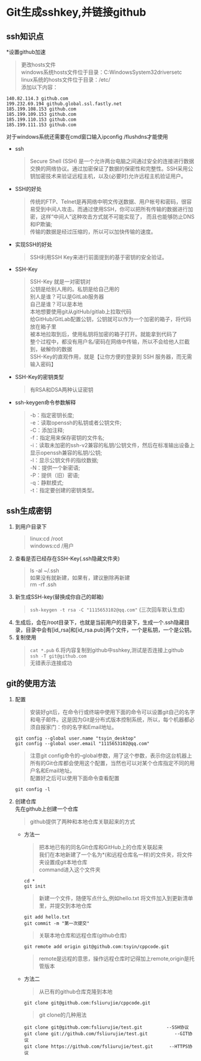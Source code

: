 # Git生成sshkey,并链接github  
## ssh知识点  
*设置github加速      
  >更改hosts文件   
  windows系统hosts文件位于目录：C:WindowsSystem32driversetc   
  linux系统的hosts文件位于目录：/etc/   
  添加以下内容：   
  ```
  140.82.114.3 github.com
  199.232.69.194 github.global.ssl.fastly.net
  185.199.108.153 github.com
  185.199.109.153 github.com
  185.199.110.153 github.com
  185.199.111.153 github.com
  ```
  对于windows系统还需要在cmd窗口输入ipconfig /flushdns才能使用
* ssh  
  >Secure Shell (SSH) 是一个允许两台电脑之间通过安全的连接进行数据交换的网络协议。通过加密保证了数据的保密性和完整性。SSH采用公钥加密技术来验证远程主机，以及(必要时)允许远程主机验证用户。  
  
* SSH的好处  
  >传统的FTP、Telnet是再网络中明文传送数据、用户帐号和密码，很容易受到中间人攻击。而通过使用SSH，你可以把所有传输的数据进行加密，这样“中间人”这种攻击方式就不可能实现了， 而且也能够防止DNS和IP欺骗;  
  传输的数据是经过压缩的，所以可以加快传输的速度。  
* 实现SSH的好处  
  >SSH利用SSH Key来进行前面提到的基于密钥的安全验证。  
* SSH-Key  
  >SSH-Key 就是一对密钥对  
  公钥是给别人用的。私钥是给自己用的  
  别人是谁？可以是GitLab服务器  
  自己是谁？可以是本地  
  本地想要使用git从gitHub/gitlab上拉取代码  
  给GitHub/GitLab配置公钥，公钥就可以作为一个加密的箱子，将代码放在箱子里  
  被本地拉取到后，使用私钥将加密的箱子打开。就能拿到代码了  
  整个过程中，都没有用户名/密码在网络中传输，所以不会给他人拦截到，破解你的数据  
  SSH-Key的直观作用，就是【让你方便的登录到 SSH 服务器，而无需输入密码】  
* SSH-Key的密钥类型  
  >有RSA和DSA两种认证密钥
* ssh-keygen命令参数解释  
  >-b：指定密钥长度;  
-e：读取openssh的私钥或者公钥文件;  
-C：添加注释;  
-f：指定用来保存密钥的文件名;  
-i：读取未加密的ssh-v2兼容的私钥/公钥文件，然后在标准输出设备上显示openssh兼容的私钥/公钥;  
-l：显示公钥文件的指纹数据;  
-N：提供一个新密语;  
-P：提供（旧）密语;  
-q：静默模式;   
-t：指定要创建的密钥类型。  
## ssh生成密钥  
1. 到用户目录下  
    >linux:cd /root  
    windows:cd /用户  
2. 查看是否已经存在SSH-Key(.ssh隐藏文件夹)  
    >ls -al ~/.ssh  
    如果没有就新建，如果有，建议删除再新建   
    rm -rf .ssh  
3. 新生成SSH-key(替换成你自己的邮箱)
    >```ssh-keygen -t rsa -C "1115653102@qq.com"```  (三次回车默认生成)
4. 生成后，会在/root目录下，也就是当前用户的目录下，生成一个.ssh隐藏目录，目录中会有[id_rsa]和[id_rsa.pub]两个文件，一个是私钥，一个是公钥。
5. 复制使用  
    >```cat *.pub```
6.将内容复制到github中sshkey,测试是否连接上github  
    >```ssh -T git@github.com```  
    无错表示连接成功
## git的使用方法
1. 配置   
    >安装好git后，在命令行或终端中使用下面的命令可以设置git自己的名字和电子邮件。这是因为Git是分布式版本控制系统，所以，每个机器都必须自报家门：你的名字和Email地址。  
    ```
    git config --global user.name "tsyin_desktop"  
    git config --global user.email "1115653102@qq.com"
    ```
    >注意git config命令的–global参数，用了这个参数，表示你这台机器上所有的Git仓库都会使用这个配置，当然也可以对某个仓库指定不同的用户名和Email地址。  
    配置好之后可以使用下面命令查看配置  
    ```
    git config -l
    ```
    
  
2. 创建仓库  
    先在github上创建一个仓库
    >github提供了两种和本地仓库关联起来的方式  
    * 方法一  
      >把本地已有的同名Git仓库和GitHub上的仓库关联起来  
      我们在本地新建了一个名为*(和远程仓库名一样)的文件夹，将文件夹设置成git本地仓库  
      command进入这个文件夹  
      ```
      cd *
      git init
      ```
      >新建一个文件，随便写点什么,例如hello.txt
      将文件加入到更新清单里，并提交到本地仓库  
      ```
      git add hello.txt
      git commit -m "第一次提交"
      ```
      >关联本地仓库和远程仓库(github仓库)  
      ```
      git remote add origin git@github.com:tsyin/cppcode.git
      ```
      >remote是远程的意思，操作远程仓库时记得加上remote,origin是托管版本  
    * 方法二  
      >从已有的github仓库克隆到本地  
      ```
      git clone git@github.com:fsliurujie/cppcode.git
      ```
      >git clone的几种用法  
      ```
      git clone git@github.com:fsliurujie/test.git         --SSH协议  
      git clone git://github.com/fsliurujie/test.git          --GIT协议  
      git clone https://github.com/fsliurujie/test.git      --HTTPS协议  
      ```
  
